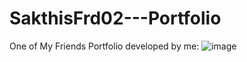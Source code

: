 # SakthisFrd02---Portfolio
One of My Friends Portfolio developed by me: ![image](https://user-images.githubusercontent.com/79619944/219941864-108a8707-9da8-4e3c-b882-eb4817e5a51b.png)

